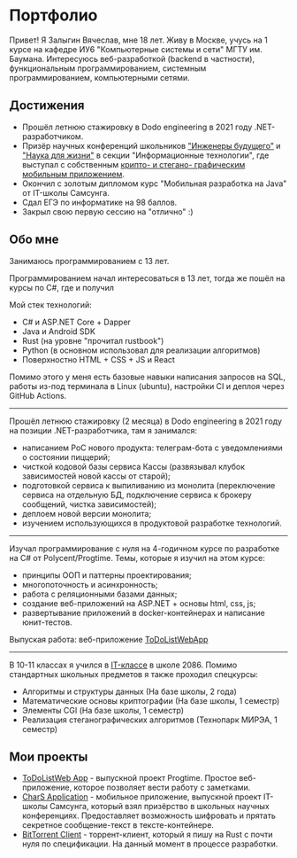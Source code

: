 # Портфолио

Привет! Я Залыгин Вячеслав, мне 18 лет. Живу в Москве, учусь на 1 курсе на кафедре ИУ6 "Компьютерные системы и сети" МГТУ им. Баумана. Интересуюсь веб-разработкой (backend в частности), функциональным программированием, системным программированием, компьютерными сетями. 

## Достижения

* Прошёл летнюю стажировку в Dodo engineering в 2021 году .NET-разработчиком.
* Призёр научных конференций школьников ["Инженеры будущего"](./attachments/engineers.jpg) и ["Наука для жизни"](./attachments/science.jpg) в секции "Информационные технологии", где выступал с собственным [крипто- и стегано- графическим мобильным приложением](https://github.com/vzalygin/Chars).
* Окончил с золотым дипломом курс "Мобильная разработка на Java" от IT-школы Самсунга.
* Сдал ЕГЭ по информатике на 98 баллов.
* Закрыл свою первую сессию на "отлично" :)

## Обо мне

Занимаюсь программированием c 13 лет.

Программированием начал интересоваться в 13 лет, тогда же пошёл на курсы по C#, где и получил 

Мой стек технологий:

* C# и ASP.NET Core + Dapper
* Java и Android SDK
* Rust (на уровне "прочитал rustbook")
* Python (в основном использовал для реализации алгоритмов)
* Поверхностно HTML + CSS + JS и React

Помимо этого у меня есть базовые навыки написания запросов на SQL, работы из-под терминала в Linux (ubuntu), настройки CI и деплоя через GitHub Actions. 

---

Прошёл летнюю стажировку (2 месяца) в Dodo engineering в 2021 году на позиции .NET-разработчика, там я занимался:

* написанием PoC нового продукта: телеграм-бота с уведомлениями о состоянии пиццерий;
* чисткой кодовой базы сервиса Кассы (развязывал клубок зависимостей новой кассы от старой); 
* подготовкой сервиса к выпиливанию из монолита (переключение сервиса на отдельную БД, подключение сервиса к брокеру сообщений, чистка зависимостей);
* деплоем новой версии монолита;
* изучением использующихся в продуктовой разработке технологий.

---

Изучал программирование с нуля на 4-годичном курсе по разработке на C# от Polycent/Progtime. Темы, которые я изучил на этом курсе:

* принципы ООП и паттерны проектирования;
* многопоточность и асинхронность;
* работа с реляционными базами данных;
* создание веб-приложений на ASP.NET + основы html, css, js;
* развертывание приложений в docker-контейнерах и написание юнит-тестов. 

Выпуская работа: веб-приложение [ToDoListWebApp](https://github.com/vzalygin/TODOListWebApp)

---

В 10-11 классах я учился в [IT-классе](https://profil.mos.ru/it/o-proekte.html) в школе 2086. Помимо стандартных школьных предметов я также проходил спецкурсы:

* Алгоритмы и структуры данных (На базе школы, 2 года)
* Математические основы криптографии (На базе школы, 1 семестр)
* Элементы CGI (На базе школы, 1 семестр)
* Реализация стеганографических алгоритмов (Технопарк МИРЭА, 1 семестр)

## Мои проекты

* [ToDoListWeb App](https://github.com/vzalygin/TODOListWebApp) - выпускной проект Progtime. Простое веб-приложение, которое позволяет вести работу с заметками.
* [CharS Application](https://github.com/vzalygin/Chars) - мобильное приложение, выпускной проект IT-школы Самсунга, который взял призёрство в школьных научных конференциях. Предоставляет возможность шифровать и прятать секретное сообщение-текст в тексте-контейнере.
* [BitTorrent Client](https://github.com/vzalygin/bittorrent_client) - торрент-клиент, который я пишу на Rust с почти нуля по спецификации. На данный момент в процессе разработки.